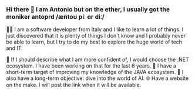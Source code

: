
### Hi there 👋 I am Antonio but on the ether, I usually got the moniker antoprd /æntoʊ piː ɑr diː/

🧑‍💻 I am a software developer from Italy and I like to learn a lot of things. 
I just discovered that it is plenty of things I don't know and I probably never be able to learn, 
but I try to do my best to explore the huge world of tech and IT.

🔧 If I should describe what I am more confident of, I would choose the .NET ecosystem. I have been working on that for the last 6 years. 
🎯 I have a short-term target of improving my knowledge of the JAVA ecosystem. 
🌱 I also have a long-term objective: dive into the world of AI.
🌐 Have a website on the make. I will post the link when it will be available.

